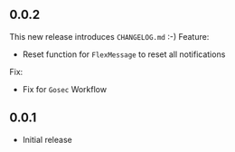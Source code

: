 0.0.2
-----
This new release introduces `CHANGELOG.md` :-)
Feature:
- Reset function for `FlexMessage` to reset all notifications

Fix:
- Fix for `Gosec` Workflow

0.0.1
-----
- Initial release
